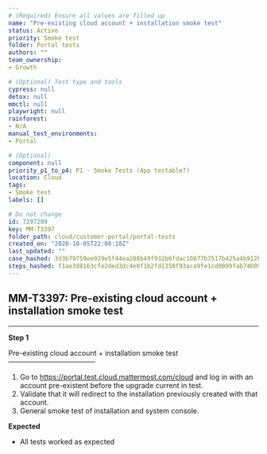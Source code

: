 ```yaml
---
# (Required) Ensure all values are filled up
name: "Pre-existing cloud account + installation smoke test"
status: Active
priority: Smoke test
folder: Portal tests
authors: ""
team_ownership: 
- Growth

# (Optional) Test type and tools
cypress: null
detox: null
mmctl: null
playwright: null
rainforest: 
- N/A
manual_test_environments: 
- Portal

# (Optional)
component: null
priority_p1_to_p4: P1 - Smoke Tests (App testable?)
location: Cloud
tags: 
- Smoke test
labels: []

# Do not change
id: 7297209
key: MM-T3397
folder_path: cloud/customer-portal/portal-tests
created_on: "2020-10-05T22:08:18Z"
last_updated: ""
case_hashed: 3d3b79759ee929e5f44ea288b49f932b6fdac10877b7517b425a4b912b7c450ae598e7e41c2a769c5c38d32c3a9830f9
steps_hashed: f1ae3d8163cfe2ded3dc4e0f1b2fd1358f93aca9fe1cd0099fab74b093912997f9a11f9225c84cdce45cfdebd072f456
---
```


## MM-T3397: Pre-existing cloud account + installation smoke test

---

**Step 1**

Pre-existing cloud account + installation smoke test\
–––––––––––––––––––––––––

1. Go to <https://portal.test.cloud.mattermost.com/cloud> and log in with an account pre-existent before the upgrade current in test.
2. Validate that it will redirect to the installation previously created with that account.
3. General smoke test of installation and system console.

**Expected**

- All tests worked as expected
